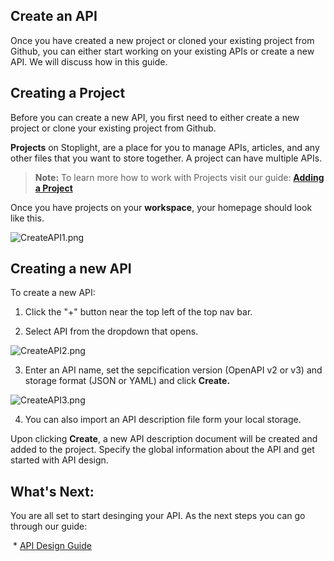 ## Create an API

Once you have created a new project or cloned your existing project from Github, you can either start working on your existing APIs or create a new API. We will discuss how in this guide. 

## Creating a Project

Before you can create a new API, you first need to either create a new project or clone your existing project from Github. 

**Projects** on Stoplight, are a place for you to manage APIs, articles, and any other files that you want to store together. A project can have multiple APIs. 

> **Note:** To learn more how to work with Projects visit our guide: [**Adding a Project**](url)

Once you have projects on your **workspace**, your homepage should look like this. 

![CreateAPI1.png](https://stoplight.io/api/v1/projects/cHJqOjI/images/K6RmgJfxwPE)

## Creating a new API

To create a new API: 

1. Click the "+" button near the top left of the top nav bar. 

2. Select API from the dropdown that opens. 

![CreateAPI2.png](https://stoplight.io/api/v1/projects/cHJqOjI/images/chW6nqwpsR4)


3. Enter an API name, set the sepcification version (OpenAPI v2 or v3) and storage format (JSON or YAML) and click **Create.** 

![CreateAPI3.png](https://stoplight.io/api/v1/projects/cHJqOjI/images/B5u4pBetOnQ)


4. You can also import an API description file form your local storage.

Upon clicking **Create**, a new API description document will be created and added to the project. Specify the  global information about the API and get started with API design. 

## What's Next:

You are all set to start desinging your API. As the next steps you can go through our guide: 

 * [API Design Guide](https://meta.stoplight.io/docs/studio/docs/Design-and-Modeling/01-getting-started.md)